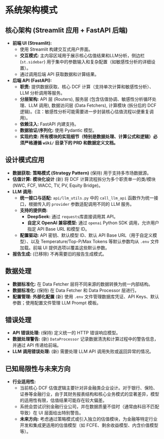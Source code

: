 # 系统架构模式

## 核心架构 (Streamlit 应用 + FastAPI 后端)
- **前端 UI (Streamlit):**
    - 使用 Streamlit 构建交互式用户界面。
    - **交互模式:** 主内容区域用于展示核心估值结果和LLM分析，侧边栏 (`st.sidebar`) 用于集中的参数输入和复杂配置（如敏感性分析的详细设置）。
    - 通过调用后端 API 获取数据和计算结果。
- **后端 API (FastAPI):**
    - **职责:** 提供数据获取、核心 DCF 计算（支持单次计算和敏感性分析）、LLM 分析调用等服务。
    - **分层架构:** API 层 (Routers), 服务层 (包含估值协调、敏感性分析循环处理、LLM 调用), 数据访问层 (Data Fetchers), 计算模块 (拆分后的 DCF 逻辑)。(注：敏感性分析可能需要进一步封装核心估值流程以便重复调用)。
    - **依赖注入:** FastAPI 内建支持。
    - **数据验证/序列化:** 使用 Pydantic 模型。
    - **实现约束:** **所有模块的实现细节（特别是数据处理、计算公式和逻辑）必须严格遵循 `wiki/` 目录下的 PRD 和数据定义文档。**

## 设计模式应用
- **数据获取:** **策略模式 (Strategy Pattern)** (保持) 用于支持多市场数据源。
- **估值计算:** **模块化设计** (新) 将 DCF 计算流程拆分为多个职责单一的类/模块 (NWC, FCF, WACC, TV, PV, Equity Bridge)。
- **LLM 调用:** 
    - **统一接口与适配:** `api/llm_utils.py` 中的 `call_llm_api` 函数作为统一接口，根据传入的 `provider` 参数适配调用不同的 LLM 服务。
    - **支持的提供商:**
        - **DeepSeek:** 通过 `requests`库直接调用其 API。
        - **自定义 OpenAI 兼容模型:** 通过 `openai` Python SDK 调用，允许用户指定 API Base URL 和模型 ID。
    - **配置驱动:** API 密钥、默认模型 ID、默认 API Base URL（用于自定义模型）、以及 Temperature/Top-P/Max Tokens 等默认参数均从 `.env` 文件加载。前端 UI 提供选项以覆盖这些默认参数。
- **报告生成:** (已移除) 不再需要旧的报告生成模式。

## 数据处理
- **数据标准化:** 在 Data Fetcher 层将不同来源的数据转换为统一内部结构。
- **数据标准化:** (保持) 在 Data Fetcher 和 Data Processor 层进行。
- **配置管理:** **外部化配置** (新) 使用 `.env` 文件管理数据库凭证、API Keys、默认参数；使用配置文件管理 LLM Prompt 模板。

## 错误处理
- **API 错误处理:** (保持) 定义统一的 HTTP 错误响应模型。
- **数据处理警告:** (新) `DataProcessor` 记录数据清洗和计算过程中的警告信息，并通过 API 传递给前端。
- **LLM 调用错误处理:** (新) 需要处理 LLM API 调用失败或返回异常的情况。

## 已知局限性与未来方向
- **行业适用性:**
    - 当前核心 DCF 估值逻辑主要针对非金融类企业设计。对于银行、保险、证券等金融行业，由于其财务报表结构和核心业务模式的显著差异，模型的适用性有限，估值结果可能存在较大偏差。
    - 系统会尝试识别金融行业公司，并在数据质量不佳时（通常由科目不匹配导致）在 UI 层面给出特别警告。
    - **未来方向:** 考虑通过策略模式或引入独立的估值模块，为金融等特定行业开发和集成更适用的估值模型（如 FCFE、剩余收益模型、内含价值模型等）。
